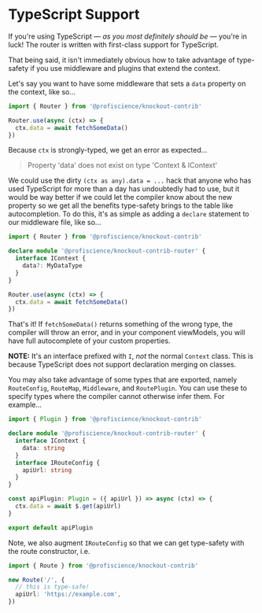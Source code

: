 # TypeScript Support

If you're using TypeScript — *as you most definitely should be* — you're in luck! The router is written with first-class support for TypeScript.

That being said, it isn't immediately obvious how to take advantage of type-safety if you use middleware and plugins that extend the context.

Let's say you want to have some middleware that sets a `data` property on the context, like so...

```javascript
import { Router } from '@profiscience/knockout-contrib'

Router.use(async (ctx) => {
  ctx.data = await fetchSomeData()
})
```

Because `ctx` is strongly-typed, we get an error as expected...

> Property 'data' does not exist on type 'Context & IContext'

We could use the dirty `(ctx as any).data = ...` hack that anyone who has used TypeScript for more than a day has undoubtedly had to use, but it would be way better if we could let the compiler know about the new property so we get all the benefits type-safety brings to the table like autocompletion. To do this, it's as simple as adding a `declare` statement to our middleware file, like so...

```typescript
import { Router } from '@profiscience/knockout-contrib'

declare module '@profiscience/knockout-contrib-router' {
  interface IContext {
    data?: MyDataType
  }
}

Router.use(async (ctx) => {
  ctx.data = await fetchSomeData()
})
```

That's it! If `fetchSomeData()` returns something of the wrong type, the compiler will throw an error, and in your component viewModels, you will have full autocomplete of your custom properties.

**NOTE:** It's an interface prefixed with `I`, _not_ the normal `Context` class. This is because TypeScript does not support declaration merging on classes.

You may also take advantage of some types that are exported, namely `RouteConfig`, `RouteMap`, `Middleware`, and `RoutePlugin`. You can use these to specify types where the compiler cannot otherwise infer them. For example...

```typescript
import { Plugin } from '@profiscience/knockout-contrib'

declare module '@profiscience/knockout-contrib-router' {
  interface IContext {
    data: string
  }
  interface IRouteConfig {
    apiUrl: string
  }
}

const apiPlugin: Plugin = ({ apiUrl }) => async (ctx) => {
  ctx.data = await $.get(apiUrl)
}

export default apiPlugin
```

Note, we also augment `IRouteConfig` so that we can get type-safety with the route constructor, i.e.

```typescript
import { Route } from '@profiscience/knockout-contrib'

new Route('/', {
  // this is type-safe!
  apiUrl: 'https://example.com',
})
```
